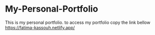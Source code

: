 # My-Personal-Portfolio
This is my personal portfolio.
to access my portfolio copy the link bellow
https://fatima-kassouh.netlify.app/
